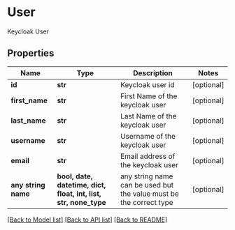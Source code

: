 # User

Keycloak User

## Properties
Name | Type | Description | Notes
------------ | ------------- | ------------- | -------------
**id** | **str** | Keycloak user id | [optional] 
**first_name** | **str** | First Name of the keycloak user | [optional] 
**last_name** | **str** | Last Name of the keycloak user | [optional] 
**username** | **str** | Username of the keycloak user | [optional] 
**email** | **str** | Email address of the keycloak user | [optional] 
**any string name** | **bool, date, datetime, dict, float, int, list, str, none_type** | any string name can be used but the value must be the correct type | [optional]

[[Back to Model list]](../README.md#documentation-for-models) [[Back to API list]](../README.md#documentation-for-api-endpoints) [[Back to README]](../README.md)


